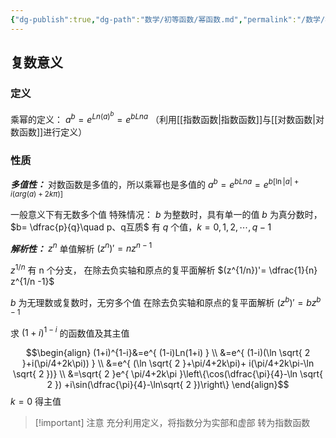 ```yaml
---
{"dg-publish":true,"dg-path":"数学/初等函数/幂函数.md","permalink":"/数学/初等函数/幂函数/","dgPassFrontmatter":true,"noteIcon":"","created":"2024-05-21T15:20:28.171+08:00","updated":"2024-08-04T17:07:13.047+08:00"}
---
```


## 复数意义
### 定义
乘幂的定义：
$a^{b}=e^{ Ln(a)^{b} }=e^{ bLn a }$
（利用[[指数函数\|指数函数]]与[[对数函数\|对数函数]]进行定义）

### 性质
***多值性：***
对数函数是多值的，所以乘幂也是多值的
$a^{b}=e^{ bLna }=e^{ b[\ln |a|+i(arg(a)+2k\pi) ] }$

一般意义下有无数多个值
特殊情况：
$b$ 为整数时，具有单一的值
$b$ 为真分数时， $b= \dfrac{p}{q}\quad p、q互质$ 有 $q$ 个值，$k=0,1,2,\cdots,q-1$

***解析性：***
$z^{n}$ 单值解析
$(z^{n})'=nz^{n-1}$

$z^{1/n}$  有 n 个分支，
在除去负实轴和原点的复平面解析
$(z^{1/n})'= \dfrac{1}{n} z^{1/n -1}$

$b$  为无理数或复数时，无穷多个值
在除去负实轴和原点的复平面解析
$(z^{b})'=bz^{b-1}$


求 $(1+i)^{1-i}$ 的函数值及其主值

$$\begin{align}
(1+i)^{1-i}&=e^{ (1-i)Ln(1+i) } \\
&=e^{ (1-i)(\ln \sqrt{ 2 }+i(\pi/4+2k\pi)) } \\
&=e^{ (\ln \sqrt{ 2 }+\pi/4+2k\pi)+ i(\pi/4+2k\pi-\ln \sqrt{ 2 })} \\
&=\sqrt{ 2 }e^{ \pi/4+2k\pi }\left\{\cos(\dfrac{\pi}{4}-\ln \sqrt{ 2 }) +i\sin(\dfrac{\pi}{4}-\ln\sqrt{ 2 })\right\}
\end{align}$$
$k=0$ 得主值


>[!important] 注意
>充分利用定义，将指数分为实部和虚部
>转为指数函数


